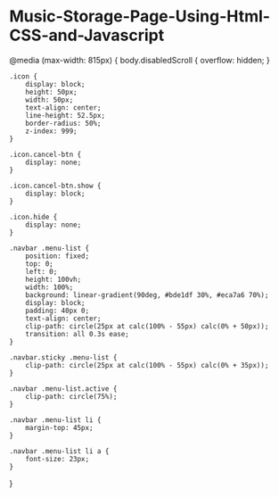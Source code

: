 # Music-Storage-Page-Using-Html-CSS-and-Javascript
@media (max-width: 815px) {
    body.disabledScroll {
        overflow: hidden;
    }

    .icon {
        display: block;
        height: 50px;
        width: 50px;
        text-align: center;
        line-height: 52.5px;
        border-radius: 50%;
        z-index: 999;
    }

    .icon.cancel-btn {
        display: none;
    }

    .icon.cancel-btn.show {
        display: block;
    }

    .icon.hide {
        display: none;
    }

    .navbar .menu-list {
        position: fixed;
        top: 0;
        left: 0;
        height: 100vh;
        width: 100%;
        background: linear-gradient(90deg, #bde1df 30%, #eca7a6 70%);
        display: block;
        padding: 40px 0;
        text-align: center;
        clip-path: circle(25px at calc(100% - 55px) calc(0% + 50px));
        transition: all 0.3s ease;
    }

    .navbar.sticky .menu-list {
        clip-path: circle(25px at calc(100% - 55px) calc(0% + 35px));
    }

    .navbar .menu-list.active {
        clip-path: circle(75%);
    }

    .navbar .menu-list li {
        margin-top: 45px;
    }

    .navbar .menu-list li a {
        font-size: 23px;
    }
}
